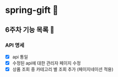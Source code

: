 # spring-gift 🎁
## 6주차 기능 목록 📄
### API 명세
- [x] api 통일
- [x] 수정된 api에 대한 관리자 페이지 수정
- [x] 상품 조회 중 카테고리 별 조회 추가 (페이지네이션 적용)
